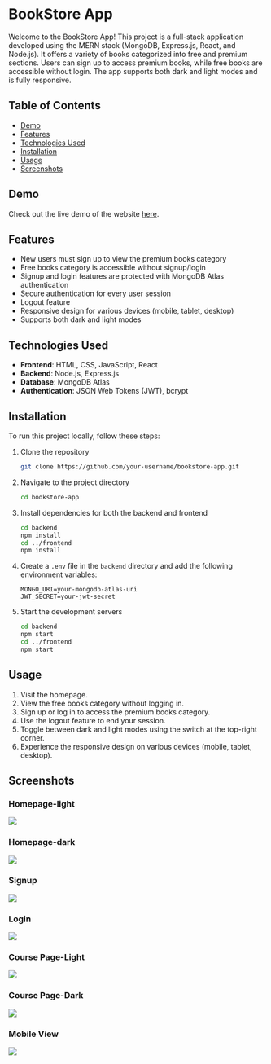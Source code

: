 # BookStore App

Welcome to the BookStore App! This project is a full-stack application developed using the MERN stack (MongoDB, Express.js, React, and Node.js). It offers a variety of books categorized into free and premium sections. Users can sign up to access premium books, while free books are accessible without login. The app supports both dark and light modes and is fully responsive.

## Table of Contents
- [Demo](#demo)
- [Features](#features)
- [Technologies Used](#technologies-used)
- [Installation](#installation)
- [Usage](#usage)
- [Screenshots](#screenshots)

## Demo
Check out the live demo of the website [here](https://your-demo-link.com).

## Features
- New users must sign up to view the premium books category
- Free books category is accessible without signup/login
- Signup and login features are protected with MongoDB Atlas authentication
- Secure authentication for every user session
- Logout feature
- Responsive design for various devices (mobile, tablet, desktop)
- Supports both dark and light modes

## Technologies Used
- **Frontend**: HTML, CSS, JavaScript, React
- **Backend**: Node.js, Express.js
- **Database**: MongoDB Atlas
- **Authentication**: JSON Web Tokens (JWT), bcrypt

## Installation
To run this project locally, follow these steps:

1. Clone the repository
    ```sh
    git clone https://github.com/your-username/bookstore-app.git
    ```
2. Navigate to the project directory
    ```sh
    cd bookstore-app
    ```
3. Install dependencies for both the backend and frontend
    ```sh
    cd backend
    npm install
    cd ../frontend
    npm install
    ```
4. Create a `.env` file in the `backend` directory and add the following environment variables:
    ```env
    MONGO_URI=your-mongodb-atlas-uri
    JWT_SECRET=your-jwt-secret
    ```
5. Start the development servers
    ```sh
    cd backend
    npm start
    cd ../frontend
    npm start
    ```

## Usage
1. Visit the homepage.
2. View the free books category without logging in.
3. Sign up or log in to access the premium books category.
4. Use the logout feature to end your session.
5. Toggle between dark and light modes using the switch at the top-right corner.
6. Experience the responsive design on various devices (mobile, tablet, desktop).

## Screenshots
### Homepage-light
<img src="pics/main-light.png"/>

### Homepage-dark
<img src="pics/main-dark.png"/>

### Signup
<img src="pics/signup.png"/>

### Login
<img src="pics/Login.png"/>

### Course Page-Light
<img src="pics/course-light.png"/>

### Course Page-Dark
<img src="pics/course-dark.png"/>

### Mobile View
<img src="pics/Responsive.png"/>
